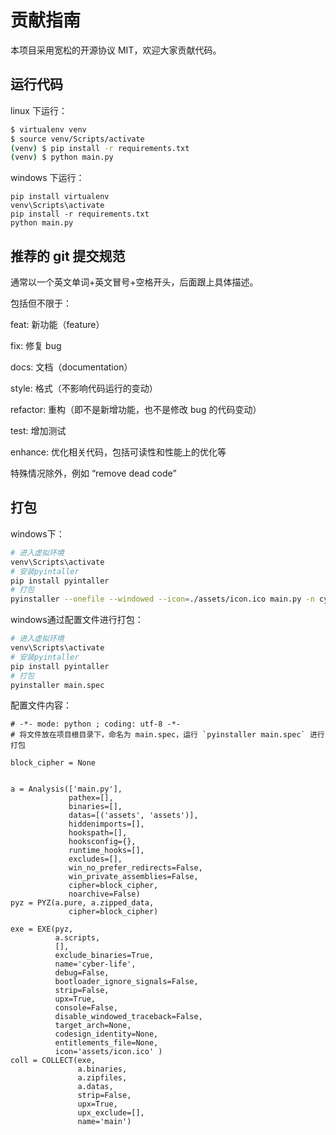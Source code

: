 # 贡献指南

本项目采用宽松的开源协议 MIT，欢迎大家贡献代码。

## 运行代码

linux 下运行：

```bash
$ virtualenv venv
$ source venv/Scripts/activate
(venv) $ pip install -r requirements.txt
(venv) $ python main.py
```

windows 下运行：

```commandline
pip install virtualenv
venv\Scripts\activate
pip install -r requirements.txt
python main.py
```

## 推荐的 git 提交规范

通常以一个英文单词+英文冒号+空格开头，后面跟上具体描述。

包括但不限于：

feat: 新功能（feature）

fix: 修复 bug

docs: 文档（documentation）

style: 格式（不影响代码运行的变动）

refactor: 重构（即不是新增功能，也不是修改 bug 的代码变动）

test: 增加测试

enhance: 优化相关代码，包括可读性和性能上的优化等

特殊情况除外，例如 “remove dead code”

## 打包

windows下：

```sh
# 进入虚拟环境
venv\Scripts\activate
# 安装pyintaller
pip install pyintaller
# 打包
pyinstaller --onefile --windowed --icon=./assets/icon.ico main.py -n cyber-life
```

windows通过配置文件进行打包：

```sh
# 进入虚拟环境
venv\Scripts\activate
# 安装pyintaller
pip install pyintaller
# 打包
pyinstaller main.spec
```

配置文件内容：

```
# -*- mode: python ; coding: utf-8 -*-
# 将文件放在项目根目录下，命名为 main.spec，运行 `pyinstaller main.spec` 进行打包

block_cipher = None


a = Analysis(['main.py'],
             pathex=[],
             binaries=[],
             datas=[('assets', 'assets')],
             hiddenimports=[],
             hookspath=[],
             hooksconfig={},
             runtime_hooks=[],
             excludes=[],
             win_no_prefer_redirects=False,
             win_private_assemblies=False,
             cipher=block_cipher,
             noarchive=False)
pyz = PYZ(a.pure, a.zipped_data,
             cipher=block_cipher)

exe = EXE(pyz,
          a.scripts, 
          [],
          exclude_binaries=True,
          name='cyber-life',
          debug=False,
          bootloader_ignore_signals=False,
          strip=False,
          upx=True,
          console=False,
          disable_windowed_traceback=False,
          target_arch=None,
          codesign_identity=None,
          entitlements_file=None,
          icon='assets/icon.ico' )
coll = COLLECT(exe,
               a.binaries,
               a.zipfiles,
               a.datas, 
               strip=False,
               upx=True,
               upx_exclude=[],
               name='main')

```